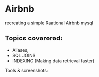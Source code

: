 # Airbnb
recreating a simple Raational Airbnb mysql


## Topics coverered:

- Aliases,
- SQL JOINS
- INDEXING (Making data retrieval faster)

Tools & screenshots:

